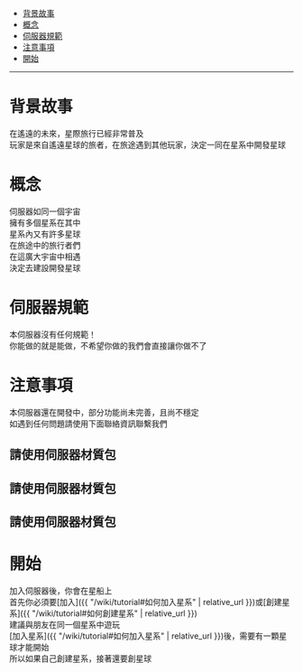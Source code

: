 
- [背景故事](#背景故事)
- [概念](#概念)
- [伺服器規範](#伺服器規範)
- [注意事項](#注意事項)
- [開始](#開始)

---

# 背景故事

在遙遠的未來，星際旅行已經非常普及  
玩家是來自遙遠星球的旅者，在旅途遇到其他玩家，決定一同在星系中開發星球

# 概念

伺服器如同一個宇宙  
擁有多個星系在其中  
星系內又有許多星球  
在旅途中的旅行者們  
在這廣大宇宙中相遇  
決定去建設開發星球  

# 伺服器規範

本伺服器沒有任何規範！  
你能做的就是能做，不希望你做的我們會直接讓你做不了

# 注意事項

本伺服器還在開發中，部分功能尚未完善，且尚不穩定  
如遇到任何問題請使用下面聯絡資訊聯繫我們

## 請使用伺服器材質包

## 請使用伺服器材質包

## 請使用伺服器材質包

# 開始

加入伺服器後，你會在星船上  
首先你必須要[加入]({{ "/wiki/tutorial#如何加入星系" | relative_url }})或[創建星系]({{ "/wiki/tutorial#如何創建星系" | relative_url }})  
建議與朋友在同一個星系中遊玩  
[加入星系]({{ "/wiki/tutorial#如何加入星系" | relative_url }})後，需要有一顆星球才能開始  
所以如果自己創建星系，接著還要創星球  


